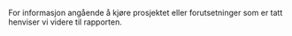 For informasjon angående å kjøre prosjektet eller forutsetninger som er tatt henviser vi videre til rapporten.
